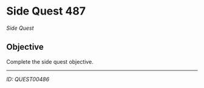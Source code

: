 # Side Quest 487

*Side Quest*

## Objective
Complete the side quest objective.

---
*ID: QUEST00486*